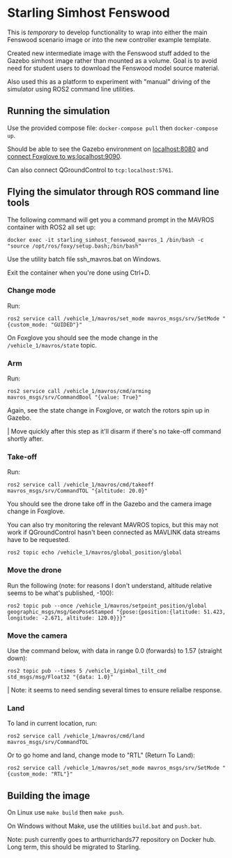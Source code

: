 # Starling Simhost Fenswood

This is _temporary_ to develop functionality to wrap into either the main Fenswood scenario image or into the new controller example template.

Created new intermediate image with the Fenswood stuff added to the Gazebo simhost image rather than mounted as a volume.  Goal is to avoid need for student users to download the Fenswood model source material.

Also used this as a platform to experiment with "manual" driving of the simulator using ROS2 command line utilities.

## Running the simulation

Use the provided compose file: `docker-compose pull` then `docker-compose up`.

Should be able to see the Gazebo environment on [localhost:8080](http://localhost:8080) and [connect Foxglove to ws:localhost:9090](https://studio.foxglove.dev/?ds=rosbridge-websocket&ds.url=ws%3A%2F%2Flocalhost%3A9090).

Can also connect QGroundControl to `tcp:localhost:5761`.

## Flying the simulator through ROS command line tools

The following command will get you a command prompt in the MAVROS container with ROS2 all set up:
```
docker exec -it starling_simhost_fenswood_mavros_1 /bin/bash -c "source /opt/ros/foxy/setup.bash;/bin/bash"
```
Use the utility batch file ssh_mavros.bat on Windows.

Exit the container when you're done using Ctrl+D.

### Change mode

Run:
```
ros2 service call /vehicle_1/mavros/set_mode mavros_msgs/srv/SetMode "{custom_mode: "GUIDED"}"
```
On Foxglove you should see the mode change in the `/vehicle_1/mavros/state` topic. 

### Arm

Run:
```
ros2 service call /vehicle_1/mavros/cmd/arming mavros_msgs/srv/CommandBool "{value: True}"
```
Again, see the state change in Foxglove, or watch the rotors spin up in Gazebo.  

| Move quickly after this step as it'll disarm if there's no take-off command shortly after.

### Take-off

Run:
```
ros2 service call /vehicle_1/mavros/cmd/takeoff mavros_msgs/srv/CommandTOL "{altitude: 20.0}"
```
You should see the drone take off in the Gazebo and the camera image change in Foxglove. 

You can also try monitoring the relevant MAVROS topics, but this may not work if QGroundControl hasn't been connected as MAVLINK data streams have to be requested.
```
ros2 topic echo /vehicle_1/mavros/global_position/global
```

### Move the drone

Run the following (note: for reasons I don't understand, altitude relative seems to be what's published, -100):
```
ros2 topic pub --once /vehicle_1/mavros/setpoint_position/global geographic_msgs/msg/GeoPoseStamped "{pose:{position:{latitude: 51.423, longitude: -2.671, altitude: 120.0}}}"
```

### Move the camera

Use the command below, with data in range 0.0 (forwards) to 1.57 (straight down):
```
ros2 topic pub --times 5 /vehicle_1/gimbal_tilt_cmd std_msgs/msg/Float32 "{data: 1.0}"
```
| Note: it seems to need sending several times to ensure relialbe response.

### Land

To land in current location, run:
```
ros2 service call /vehicle_1/mavros/cmd/land mavros_msgs/srv/CommandTOL
```
Or to go home and land, change mode to "RTL" (Return To Land):
```
ros2 service call /vehicle_1/mavros/set_mode mavros_msgs/srv/SetMode "{custom_mode: "RTL"}"
```

## Building the image

On Linux use `make build` then `make push`.

On Windows without Make, use the utilities `build.bat` and `push.bat`.

Note: push currently goes to arthurrichards77 repository on Docker hub.  Long term, this should be migrated to Starling.
